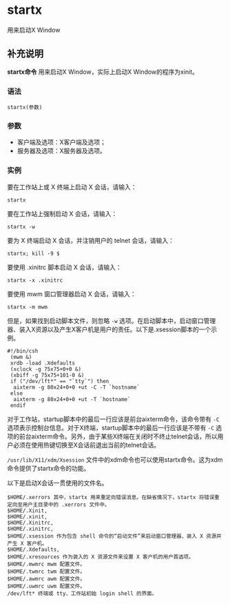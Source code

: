 #  startx

用来启动X Window

##  补充说明

**startx命令** 用来启动X Window，实际上启动X Window的程序为xinit。

###  语法

    
    
    startx(参数)
    

###  参数

  * 客户端及选项：X客户端及选项； 
  * 服务器及选项：X服务器及选项。 

###  实例

要在工作站上或 X 终端上启动 X 会话，请输入：

    
    
    startx
    

要在工作站上强制启动 X 会话，请输入：

    
    
    startx -w
    

要为 X 终端启动 X 会话，并注销用户的 telnet 会话，请输入：

    
    
    startx; kill -9 $
    

要使用 .xinitrc 脚本启动 X 会话，请输入：

    
    
    startx -x .xinitrc
    

要使用 mwm 窗口管理器启动 X 会话，请输入：

    
    
    startx -m mwm
    

但是，如果找到启动脚本文件，则忽略 ` -w `
选项。在启动脚本中，启动窗口管理器、装入X资源以及产生X客户机是用户的责任。以下是.xsession脚本的一个示例。

    
    
    #!/bin/csh
     (mwm &)
     xrdb -load .Xdefaults
     (xclock -g 75x75+0+0 &)
     (xbiff -g 75x75+101-0 &)
     if ("/dev/lft*" == "`tty`") then
      aixterm -g 80x24+0+0 +ut -C -T `hostname`
     else
      aixterm -g 80x24+0+0 +ut -T `hostname`
     endif
    

对于工作站，startup脚本中的最后一行应该是前台aixterm命令，该命令带有 ` -C `
选项表示控制台信息。对于X终端，startup脚本中的最后一行应该是不带有 ` -C `
选项的前台aixterm命令。另外，由于某些X终端在关闭时不终止telnet会话，所以用户必须在使用热键切换至X会话前退出当前的telnet会话。

` /usr/lib/X11/xdm/Xsession ` 文件中的xdm命令也可以使用startx命令。这为xdm命令提供了startx命令的功能。

以下是启动X会话一贯使用的文件名。

    
    
    $HOME/.xerrors 其中，startx 用来重定向错误消息。在缺省情况下，startx 将错误重定向至用户主目录中的 .xerrors 文件中。
    $HOME/.Xinit,  
    $HOME/.xinit,  
    $HOME/.Xinitrc,  
    $HOME/.xinitrc,  
    $HOME/.xsession 作为包含 shell 命令的“启动文件”来启动窗口管理器、装入 X 资源并产生 X 客户机。
    $HOME/.Xdefaults,  
    $HOME/.xresources 作为装入的 X 资源文件来设置 X 客户机的用户首选项。
    $HOME/.mwmrc mwm 配置文件。
    $HOME/.twmrc twm 配置文件。
    $HOME/.awmrc awm 配置文件。
    $HOME/.uwmrc uwm 配置文件。
    /dev/lft* 终端或 tty、工作站初始 login shell 的界面。
    

